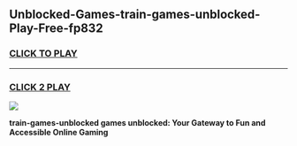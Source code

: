 
## Unblocked-Games-train-games-unblocked-Play-Free-fp832
<h3>
<a href="https://premium76.site?title=train-games-unblocked&ref=23A">CLICK TO PLAY</a></h3>
<hr>

<h3>
<a href="https://premium76.site?title=train-games-unblocked&ref=23A">CLICK 2 PLAY</a>
  
</h3>

<a href="https://premium76.site?title=train-games-unblocked&ref=23A"><img src="https://clearcache.store/games.png"></a>


**train-games-unblocked games unblocked: Your Gateway to Fun and Accessible Online Gaming**
